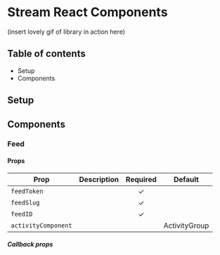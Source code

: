# Stream React Components

(insert lovely gif of library in action here)

## Table of contents

-   Setup
-   Components

## Setup

## Components

### Feed

#### Props

| Prop                | Description | Required | Default       |
| ------------------- | ----------- | :------: | ------------- |
| `feedToken`         |             |     ✓    |               |
| `feedSlug`          |             |     ✓    |               |
| `feedID`            |             |     ✓    |               |
| `activityComponent` |             |          | ActivityGroup |

##### Callback props

